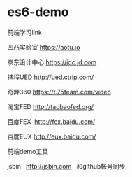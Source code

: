 # es6-demo

前端学习link

凹凸实验室 https://aotu.io

京东设计中心  https://jdc.jd.com

携程UED http://ued.ctrip.com/

奇舞360 https://t.75team.com/video

淘宝FED http://taobaofed.org/

百度FEX  http://fex.baidu.com/

百度EUX  http://eux.baidu.com/


前端demo工具 

jsbin   http://jsbin.com   和github帐号同步
